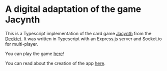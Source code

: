 # A digital adaptation of the game Jacynth
This is a Typescript implementation of the card game [Jacynth](http://wiki.decktet.com/game:jacynth) from the [Decktet](https://www.decktet.com/). 
It was written in Typescript with an Express.js server and Socket.io for multi-player. 

You can play the game [here](https://jacynth.herokuapp.com/)!

You can read about the creation of the app [here](https://dylan-cairns.github.io/Jacynth/).
